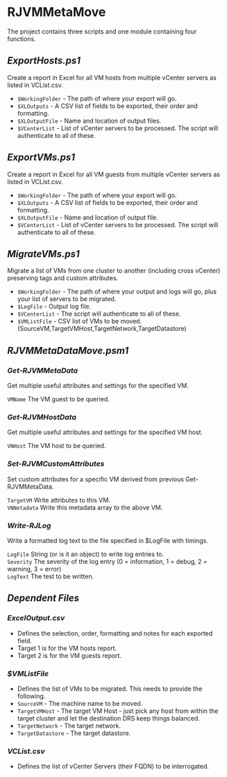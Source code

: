 # RJVMMetaMove

The project contains three scripts and one module containing four functions.

## *ExportHosts.ps1*
Create a report in Excel for all VM hosts from multiple vCenter servers as listed in VCList.csv.

- `$WorkingFolder` - The path of where your export will go.
- `$XLOutputs` - A CSV list of fields to be exported, their order and formatting.
- `$XLOutputFile` - Name and location of output files.
- `$VCenterList` - List of vCenter servers to be processed.  The script will authenticate to all of these.

## *ExportVMs.ps1*
Create a report in Excel for all VM guests from multiple vCenter servers as listed in VCList.csv.

- `$WorkingFolder` - The path of where your export will go.
- `$XLOutputs` - A CSV list of fields to be exported, their order and formatting.
- `$XLOutputFile` - Name and location of output file.
- `$VCenterList` - List of vCenter servers to be processed.  The script will authenticate to all of these.

## *MigrateVMs.ps1*
Migrate a list of VMs from one cluster to another (including cross vCenter) preserving tags and custom attributes.

- `$WorkingFolder` - The path of where your output and logs will go, plus your list of servers to be migrated.
- `$LogFile` - Output log file.
- `$VCenterList` -   The script will authenticate to all of these.
- `$VMListFile` - CSV list of VMs to be moved. (SourceVM,TargetVMHost,TargetNetwork,TargetDatastore)

## *RJVMMetaDataMove.psm1*
### *Get-RJVMMetaData*
Get multiple useful attributes and settings for the specified VM.

`VMName` The VM guest to be queried.<br>

### *Get-RJVMHostData*
Get multiple useful attributes and settings for the specified VM host.

`VNHost` The VM host to be queried.<br>

### *Set-RJVMCustomAttributes*
Set custom attributes for a specific VM derived from previous Get-RJVMMetaData.

`TargetVM` Write attributes to this VM.<br>
`VNNetadata` Write this metadata array to the above VM.<br>

### *Write-RJLog*
Write a formatted log text to the file specified in $LogFile with timings.

`LogFile` String (or is it an object) to write log entries to.<br>
`Severity` The severity of the log entry (0 = information, 1 = debug, 2 = warning, 3 = error)<br>
`LogText` The test to be written.<br>

## *Dependent Files*
### *ExcelOutput.csv*
- Defines the selection, order, formatting and notes for each exported field.
- Target 1 is for the VM hosts report.
- Target 2 is for the VM guests report.

### *$VMListFile*
- Defines the list of VMs to be migrated.  This needs to provide the following.
- `SourceVM` - The machine name to be moved.<br>
- `TargetVMHost` - The target VM Host - just pick any host from within the target cluster and let the destination DRS keep things balanced.<br>
- `TargetNetwork` - The target network.<br>
- `TargetDatastore` - The target datastore.<br>

### *VCList.csv*
- Defines the list of vCenter Servers (their FQDN) to be interrogated.
